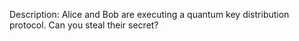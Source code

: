 Description: Alice and Bob are executing a quantum key distribution protocol. Can you steal their secret?
